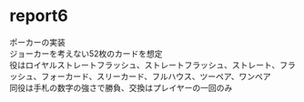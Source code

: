 # report6
ポーカーの実装<br>
ジョーカーを考えない52枚のカードを想定<br>
役はロイヤルストレートフラッシュ、ストレートフラッシュ、ストレート、フラッシュ、フォーカード、スリーカード、フルハウス、ツーペア、ワンペア<br>
同役は手札の数字の強さで勝負、交換はプレイヤーの一回のみ<br>
